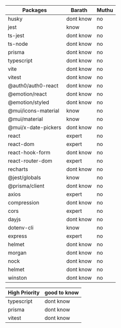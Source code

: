 |Packages|Barath|Muthu|
|----|----|----|
|husky|dont know|no
|jest|know|no
|ts-jest|dont know|no
|ts-node|dont know|no
|prisma|dont know|no
|typescript|dont know|no
|vite|dont know|no
|vitest|dont know|no
|@auth0/auth0-react|dont know|no
|@emotion/react|dont know|no
|@emotion/styled|dont know|no
|@mui/icons-material|know|no
|@mui/material|know|no
|@mui/x-date-pickers|dont know|no
|react|expert|no
|react-dom|expert|no
|react-hook-form|dont know|no
|react-router-dom|expert|no
|recharts|dont know|no
|@jest/globals|know|no
|@prisma/client|dont know|no
|axios|expert|no
|compression|dont know|no
|cors|expert|no
|dayjs|dont know|no
|dotenv-cli|know|no
|express|expert|no
|helmet|dont know|no
|morgan|dont know|no
|nock|dont know|no
|helmet|dont know|no
|winston |dont know| no

|High Priority|good to know|
|----|----|
|typescript|dont know
|prisma|dont know
|vitest|dont know



